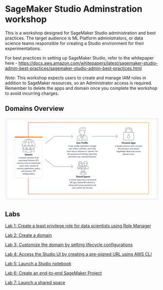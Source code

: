 # SageMaker Studio Adminstration workshop

This is a workshop designed for SageMaker Studio administration and best practices. The target audience is ML Platform administrators, or data science teams responsible for creating a Studio environment for their experimentations. 

For best practices in setting up SageMaker Studio, refer to the whitepaper here - https://docs.aws.amazon.com/whitepapers/latest/sagemaker-studio-admin-best-practices/sagemaker-studio-admin-best-practices.html

*Note*: This workshop expects users to create and manage IAM roles in addition to SageMaker resources, so an Administrator access is required. Remember to delete the apps and domain once you complete the workshop to avoid incurring charges.


## Domains Overview

![domain-and-apps](/img/domains-spaces-entity-diagram.svg)

## Labs

[Lab 1: Create a least privilege role for data scientists using Role Manager](/lab%201/lab1_readme.md)

[Lab 2: Create a domain](/lab%202/lab2_readme.md)

[Lab 3: Customize the domain by setting lifecycle configurations](/lab%203/lab3_readme.md)

[Lab 4: Access the Studio UI by creating a pre-signed URL using AWS CLI](/lab%204/lab4_readme.md)

[Lab 5: Launch a Studio notebook](/lab%205/lab5_readme.md)

[Lab 6: Create an end-to-end SageMaker Project](/lab%206/lab6_readme.md)

[Lab 7: Launch a shared space](/lab%207/lab7_readme.md)